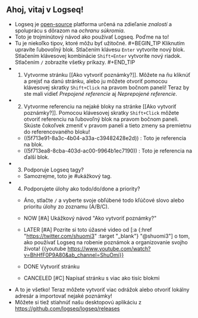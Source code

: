 ## Ahoj, vitaj v Logseq!
- Logseq je [open-source](https://github.com/logseq/logseq) platforma určená na zdieľanie _znalostí_ a spoluprácu s dôrazom na _ochranu súkromia_.
- Toto je trojminútový návod ako používať Logseq. Poďme na to!
- Tu je niekoľko tipov, ktoré môžu byť užitočné.
  #+BEGIN_TIP
  Kliknutím upravíte ľubovoľný blok.
  Stlačením klávesu `Enter` vytvoríte nový blok.
  Stlačením klávesovej kombinácie `Shift+Enter` vytvoríte nový riadok.
  Stlačením `/` zobrazíte všetky príkazy.
  #+END_TIP
- 1. Vytvorme stránku [[Ako vytvoriť poznámky?]]. Môžete na ňu kliknúť a prejsť na danú stránku, alebo ju môžete otvoriť pomocou klávesovej skratky `Shift+Click` na pravom bočnom paneli! Teraz by ste mali vidieť _Prepojené referencie_ aj _Neprepojené referencie_.
- 2. Vytvorme referenciu na nejaké bloky na stránke [[Ako vytvoriť poznámky?]]. Pomocou klávesovej skratky `Shift+Click` môžete otvoriť referenciu na ľubovoľný blok na pravom bočnom paneli. Skúste čokoľvek zmeniť v pravom paneli a tieto zmeny sa premietnu do referencovaného bloku!
    - ((5f713e91-8a3c-4b04-a33a-c39482428e2d)) : Toto je referencia na blok.
    - ((5f713ea8-8cba-403d-ac00-9964b1ec7190)) : Toto je referencia na ďalší blok.
- 3. Podporuje Logseq tagy?
    - Samozrejme, toto je #ukážkový tag.
- 4. Podporujete úlohy ako todo/do/done a priority?
    - Áno, stlačte `/` a vyberte svoje obľúbené todo kľúčové slovo alebo prioritu úlohy zo zoznamu (A/B/C).
    - NOW [#A] Ukážkový návod "Ako vytvoriť poznámky?"
    - LATER [#A] Pozrite si toto úžasné video od [:a {:href "https://twitter.com/shuomi3" :target "_blank"} "@shuomi3"] o tom, ako používať Logseq na robenie poznámok a organizovanie svojho života!
      {{youtube https://www.youtube.com/watch?v=BhHfF0P9A80&ab_channel=ShuOmi}}

    - DONE Vytvoriť stránku
    - CANCELED [#C] Napísať stránku s viac ako tisíc blokmi
- A to je všetko! Teraz môžete vytvoriť viac odrážok alebo otvoriť lokálny adresár a importovať nejaké poznámky!
- Môžete si tiež stiahnúť našu desktopovú aplikáciu z https://github.com/logseq/logseq/releases
